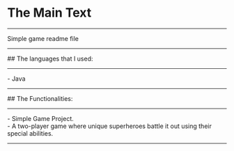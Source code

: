 # The Main Text
<hr>
Simple game readme file
<hr>
## The languages that I used:
<hr>
- Java <br>
<hr>
## The Functionalities:
<hr>
- Simple Game Project.<br>
-  A two-player game where unique superheroes battle it out using their special abilities.<br>
<hr>
